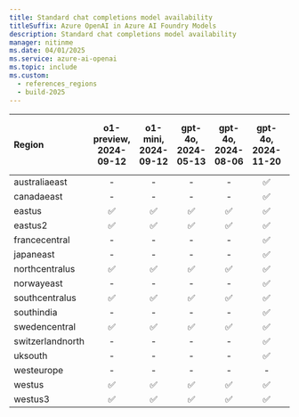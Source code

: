 ```yaml
---
title: Standard chat completions model availability
titleSuffix: Azure OpenAI in Azure AI Foundry Models
description: Standard chat completions model availability
manager: nitinme
ms.date: 04/01/2025
ms.service: azure-ai-openai
ms.topic: include
ms.custom:
  - references_regions
  - build-2025
---
```


| **Region**   | **o1-preview**, **2024-09-12**   | **o1-mini**, **2024-09-12**   | **gpt-4o**, **2024-05-13**   | **gpt-4o**, **2024-08-06**   | **gpt-4o**, **2024-11-20**   | **gpt-4o-mini**, **2024-07-18**   | **gpt-4**, **0613**   | **gpt-4**, **turbo-2024-04-09**   | **gpt-4-32k**, **0613**   | **gpt-35-turbo**, **1106**   | **gpt-35-turbo**, **0125**   | **gpt-35-turbo-16k**, **0613**   |
|:-----------------|:------------------------------:|:---------------------------:|:--------------------------:|:--------------------------:|:--------------------------:|:-------------------------------:|:-------------------:|:-------------------------------:|:-----------------------:|:--------------------------:|:--------------------------:|:------------------------------:|
| australiaeast    | -                          | -                       | -                      | -                      | ✅                       | -                           | ✅                | -                           | ✅                    | ✅                       | ✅                       | ✅                           |
| canadaeast       | -                          | -                       | -                      | -                      | ✅                       | -                           | ✅                | -                           | ✅                    | ✅                       | ✅                       | ✅                           |
| eastus           | ✅                           | ✅                        | ✅                       | ✅                       | ✅                       | ✅                            | ✅                | ✅                            | -                   | -                      | ✅                       | ✅                           |
| eastus2          | ✅                           | ✅                        | ✅                       | ✅                       | ✅                       | ✅                            | ✅                | ✅                            | -                   | -                      | ✅                       | ✅                           |
| francecentral    | -                          | -                       | -                      | -                      | ✅                       | -                           | ✅                | -                           | ✅                    | ✅                       | ✅                       | ✅                           |
| japaneast        | -                          | -                       | -                      | -                      | ✅                       | -                           | -               | -                           | -                   | -                      | ✅                       | ✅                           |
| northcentralus   | ✅                           | ✅                        | ✅                       | ✅                       | ✅                       | ✅                            | ✅                | ✅                            | -                   | -                      | ✅                       | ✅                           |
| norwayeast       | -                          | -                       | -                      | -                      | ✅                       | -                           | -               | -                           | -                   | -                      | -                      | -                          |
| southcentralus   | ✅                           | ✅                        | ✅                       | ✅                       | ✅                       | ✅                            | -               | ✅                            | -                   | -                      | ✅                       | -                          |
| southindia       | -                          | -                       | -                      | -                      | ✅                       | -                           | -               | -                           | -                   | ✅                       | ✅                       | -                          |
| swedencentral    | ✅                           | ✅                        | ✅                       | ✅                       | ✅                       | ✅                            | ✅                | ✅                            | ✅                    | ✅                       | ✅                       | ✅                           |
| switzerlandnorth | -                          | -                       | -                      | -                      | ✅                       | -                           | ✅                | -                           | ✅                    | -                      | ✅                       | ✅                           |
| uksouth          | -                          | -                       | -                      | -                      | ✅                       | -                           | -               | -                           | -                   | ✅                       | ✅                       | ✅                           |
| westeurope       | -                          | -                       | -                      | -                      | -                      | -                           | -               | -                           | -                   | -                      | ✅                       | -                          |
| westus           | ✅                           | ✅                        | ✅                       | ✅                       | ✅                       | ✅                            | -               | ✅                            | -                   | ✅                       | ✅                       | -                          |
| westus3          | ✅                           | ✅                        | ✅                       | ✅                       | ✅                       | ✅                            | -               | ✅                            | -                   | -                      | ✅                       | -                          |

